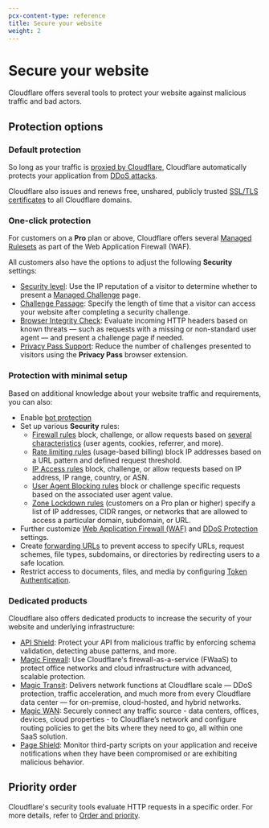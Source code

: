 ```yaml
---
pcx-content-type: reference
title: Secure your website
weight: 2
---
```


# Secure your website

Cloudflare offers several tools to protect your website against malicious traffic and bad actors.

## Protection options

### Default protection

So long as your traffic is [proxied by Cloudflare](/fundamentals/get-started/concepts/how-cloudflare-works/), Cloudflare automatically protects your application from [DDoS attacks](https://support.cloudflare.com/hc/articles/200172676).

Cloudflare also issues and renews free, unshared, publicly trusted [SSL/TLS certificates](/ssl/edge-certificates/universal-ssl/) to all Cloudflare domains.

### One-click protection

For customers on a **Pro** plan or above, Cloudflare offers several [Managed Rulesets](/waf/managed-rulesets/) as part of the Web Application Firewall (WAF).

All customers also have the options to adjust the following **Security** settings:
- [Security level](https://support.cloudflare.com/hc/articles/200170056): Use the IP reputation of a visitor to determine whether to present a [Managed Challenge](https://support.cloudflare.com/hc//articles/200170136#managed-challenge) page.
- [Challenge Passage](https://support.cloudflare.com/hc/articles/200170136#2dwCrNWIMnNJDP6AVjEQ3e): Specify the length of time that a visitor can access your website after completing a security challenge.
- [Browser Integrity Check](https://support.cloudflare.com/hc/articles/200170086): Evaluate incoming HTTP headers based on known threats — such as requests with a missing or non-standard user agent — and present a challenge page if needed.
- [Privacy Pass Support](https://support.cloudflare.com/hc/articles/115001992652): Reduce the number of challenges presented to visitors using the **Privacy Pass** browser extension.

### Protection with minimal setup

Based on additional knowledge about your website traffic and requirements, you can also:

- Enable [bot protection](/bots/get-started/)
- Set up various **Security** rules:
    - [Firewall rules](/firewall/cf-firewall-rules/) block, challenge, or allow requests based on [several characteristics](/ruleset-engine/rules-language/fields/) (user agents, cookies, referrer, and more).
    - [Rate limiting rules](https://support.cloudflare.com/hc/articles/115001635128) (usage-based billing) block IP addresses based on a URL pattern and defined request threshold.
    - [IP Access rules](https://support.cloudflare.com/hc/articles/217074967) block, challenge, or allow requests based on IP address, IP range, country, or ASN.
    - [User Agent Blocking rules](https://support.cloudflare.com/hc/articles/115001856951) block or challenge specific requests based on the associated user agent value.
    - [Zone Lockdown rules](https://support.cloudflare.com/hc/articles/115001595131) (customers on a Pro plan or higher) specify a list of IP addresses, CIDR ranges, or networks that are allowed to access a particular domain, subdomain, or URL.
- Further customize [Web Application Firewall (WAF)](/waf/) and [DDoS Protection](/ddos-protection/) settings.
- Create [forwarding URLs](https://support.cloudflare.com/hc/articles/4729826525965) to prevent access to specify URLs, request schemes, file types, subdomains, or directories by redirecting users to a safe location.
- Restrict access to documents, files, and media by configuring [Token Authentication](https://support.cloudflare.com/hc/articles/115001376488).

### Dedicated products

Cloudflare also offers dedicated products to increase the security of your website and underlying infrastructure:

- [API Shield](/api-shield/): Protect your API from malicious traffic by enforcing schema validation, detecting abuse patterns, and more.
- [Magic Firewall](/magic-firewall/): Use Cloudflare's firewall-as-a-service (FWaaS) to protect office networks and cloud infrastructure with advanced, scalable protection.
- [Magic Transit](/magic-transit/): Delivers network functions at Cloudflare scale — DDoS protection, traffic acceleration, and much more from every Cloudflare data center — for on-premise, cloud-hosted, and hybrid networks.
- [Magic WAN](/magic-wan/): Securely connect any traffic source - data centers, offices, devices, cloud properties - to Cloudflare’s network and configure routing policies to get the bits where they need to go, all within one SaaS solution.
- [Page Shield](/page-shield/): Monitor third-party scripts on your application and receive notifications when they have been compromised or are exhibiting malicious behavior. 

## Priority order

Cloudflare's security tools evaluate HTTP requests in a specific order. For more details, refer to [Order and priority](/firewall/cf-firewall-rules/order-priority/).